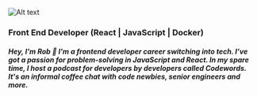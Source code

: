 ![Alt text](https://media.licdn.com/dms/image/D4E16AQH9AjK01CSuIQ/profile-displaybackgroundimage-shrink_350_1400/0/1689082685691?e=1694649600&v=beta&t=rQLK_vvSDDDyV4axDBb07k_YDAHuj2281wSP6CnZIIU)

### Front End Developer (React | JavaScript | Docker)

##### Hey, I'm Rob 👏 I'm a frontend developer career switching into tech. I’ve got a passion for problem-solving in JavaScript and React. In my spare time, I host a podcast for developers by developers called Codewords. It's an informal coffee chat with code newbies, senior engineers and more.

<!--
**rjrobbie/rjrobbie** is a ✨ _special_ ✨ repository because its `README.md` (this file) appears on your GitHub profile.

Here are some ideas to get you started:

- 🔭 I’m currently working on ...
- 🌱 I’m currently learning ...
- 👯 I’m looking to collaborate on ...
- 🤔 I’m looking for help with ...
- 💬 Ask me about ...
- 📫 How to reach me: ...
- 😄 Pronouns: ...
- ⚡ Fun fact: ...
-->
